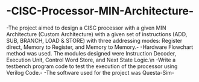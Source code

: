 # -CISC-Processor-MIN-Architecture-
-The project aimed to design a CISC processor with a given MIN Architecture (Custom Architecture) with a given set of instructions (ADD,
SUB, BRANCH, LOAD & STORE) with three addressing modes: Register direct, Memory to Register, and Memory to Memory.-
-Hardware Flowchart method was used. The modules designed were Instruction Decoder, Execution Unit, Control Word Store, and Next
State Logic.\n
-Write a testbench program code to test the execution of the processor using Verilog Code.-
-The software used for the project was Questa-Sim-
